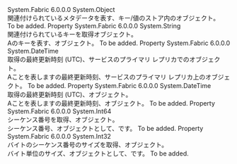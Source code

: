<Type Name="KeyValueStoreItemMetadata" FullName="System.Fabric.KeyValueStoreItemMetadata">
  <TypeSignature Language="C#" Value="public sealed class KeyValueStoreItemMetadata" />
  <TypeSignature Language="ILAsm" Value=".class public auto ansi sealed beforefieldinit KeyValueStoreItemMetadata extends System.Object" />
  <TypeSignature Language="DocId" Value="T:System.Fabric.KeyValueStoreItemMetadata" />
  <TypeSignature Language="VB.NET" Value="Public NotInheritable Class KeyValueStoreItemMetadata" />
  <TypeSignature Language="F#" Value="type KeyValueStoreItemMetadata = class" />
  <AssemblyInfo>
    <AssemblyName>System.Fabric</AssemblyName>
    <AssemblyVersion>6.0.0.0</AssemblyVersion>
  </AssemblyInfo>
  <Base>
    <BaseTypeName>System.Object</BaseTypeName>
  </Base>
  <Interfaces />
  <Docs>
    <summary>
      <para>関連付けられているメタデータを表す、<see cref="T:System.Fabric.KeyValueStoreItem" />キー/値のストア内のオブジェクト。</para>
    </summary>
    <remarks>To be added.</remarks>
  </Docs>
  <Members>
    <Member MemberName="Key">
      <MemberSignature Language="C#" Value="public string Key { get; }" />
      <MemberSignature Language="ILAsm" Value=".property instance string Key" />
      <MemberSignature Language="DocId" Value="P:System.Fabric.KeyValueStoreItemMetadata.Key" />
      <MemberSignature Language="VB.NET" Value="Public ReadOnly Property Key As String" />
      <MemberSignature Language="F#" Value="member this.Key : string" Usage="System.Fabric.KeyValueStoreItemMetadata.Key" />
      <MemberType>Property</MemberType>
      <AssemblyInfo>
        <AssemblyName>System.Fabric</AssemblyName>
        <AssemblyVersion>6.0.0.0</AssemblyVersion>
      </AssemblyInfo>
      <ReturnValue>
        <ReturnType>System.String</ReturnType>
      </ReturnValue>
      <Docs>
        <summary>
          <para>関連付けられているキーを取得<see cref="T:System.Fabric.KeyValueStoreItem" />オブジェクト。</para>
        </summary>
        <value>
          <para>A<see cref="T:System.String" />のキーを表す、<see cref="T:System.Fabric.KeyValueStoreItem" />オブジェクト。</para>
        </value>
        <remarks>To be added.</remarks>
      </Docs>
    </Member>
    <Member MemberName="LastModifiedOnPrimaryUtc">
      <MemberSignature Language="C#" Value="public DateTime LastModifiedOnPrimaryUtc { get; }" />
      <MemberSignature Language="ILAsm" Value=".property instance valuetype System.DateTime LastModifiedOnPrimaryUtc" />
      <MemberSignature Language="DocId" Value="P:System.Fabric.KeyValueStoreItemMetadata.LastModifiedOnPrimaryUtc" />
      <MemberSignature Language="VB.NET" Value="Public ReadOnly Property LastModifiedOnPrimaryUtc As DateTime" />
      <MemberSignature Language="F#" Value="member this.LastModifiedOnPrimaryUtc : DateTime" Usage="System.Fabric.KeyValueStoreItemMetadata.LastModifiedOnPrimaryUtc" />
      <MemberType>Property</MemberType>
      <AssemblyInfo>
        <AssemblyName>System.Fabric</AssemblyName>
        <AssemblyVersion>6.0.0.0</AssemblyVersion>
      </AssemblyInfo>
      <ReturnValue>
        <ReturnType>System.DateTime</ReturnType>
      </ReturnValue>
      <Docs>
        <summary>
          <para>
            取得の最終更新時刻 (UTC)、<see cref="T:System.Fabric.KeyValueStoreItem" />サービスのプライマリ レプリカでのオブジェクト。
            </para>
        </summary>
        <value>
          <para>
            A<see cref="T:System.DateTime" />ことを表しますの最終更新時刻、<see cref="T:System.Fabric.KeyValueStoreItem" />サービスのプライマリ レプリカ上のオブジェクト。
            </para>
        </value>
        <remarks>To be added.</remarks>
      </Docs>
    </Member>
    <Member MemberName="LastModifiedUtc">
      <MemberSignature Language="C#" Value="public DateTime LastModifiedUtc { get; }" />
      <MemberSignature Language="ILAsm" Value=".property instance valuetype System.DateTime LastModifiedUtc" />
      <MemberSignature Language="DocId" Value="P:System.Fabric.KeyValueStoreItemMetadata.LastModifiedUtc" />
      <MemberSignature Language="VB.NET" Value="Public ReadOnly Property LastModifiedUtc As DateTime" />
      <MemberSignature Language="F#" Value="member this.LastModifiedUtc : DateTime" Usage="System.Fabric.KeyValueStoreItemMetadata.LastModifiedUtc" />
      <MemberType>Property</MemberType>
      <AssemblyInfo>
        <AssemblyName>System.Fabric</AssemblyName>
        <AssemblyVersion>6.0.0.0</AssemblyVersion>
      </AssemblyInfo>
      <ReturnValue>
        <ReturnType>System.DateTime</ReturnType>
      </ReturnValue>
      <Docs>
        <summary>
          <para>取得の最終更新時刻 (UTC)、<see cref="T:System.Fabric.KeyValueStoreItem" />オブジェクト。</para>
        </summary>
        <value>
          <para>A<see cref="T:System.DateTime" />ことを表しますの最終更新時刻、<see cref="T:System.Fabric.KeyValueStoreItem" />オブジェクト。</para>
        </value>
        <remarks>To be added.</remarks>
      </Docs>
    </Member>
    <Member MemberName="SequenceNumber">
      <MemberSignature Language="C#" Value="public long SequenceNumber { get; }" />
      <MemberSignature Language="ILAsm" Value=".property instance int64 SequenceNumber" />
      <MemberSignature Language="DocId" Value="P:System.Fabric.KeyValueStoreItemMetadata.SequenceNumber" />
      <MemberSignature Language="VB.NET" Value="Public ReadOnly Property SequenceNumber As Long" />
      <MemberSignature Language="F#" Value="member this.SequenceNumber : int64" Usage="System.Fabric.KeyValueStoreItemMetadata.SequenceNumber" />
      <MemberType>Property</MemberType>
      <AssemblyInfo>
        <AssemblyName>System.Fabric</AssemblyName>
        <AssemblyVersion>6.0.0.0</AssemblyVersion>
      </AssemblyInfo>
      <ReturnValue>
        <ReturnType>System.Int64</ReturnType>
      </ReturnValue>
      <Docs>
        <summary>
          <para>シーケンス番号を取得、<see cref="T:System.Fabric.KeyValueStoreItem" />オブジェクト。</para>
        </summary>
        <value>
          <para>シーケンス番号、<see cref="T:System.Fabric.KeyValueStoreItem" />オブジェクトとして、<see cref="T:System.Int64" />です。</para>
        </value>
        <remarks>To be added.</remarks>
      </Docs>
    </Member>
    <Member MemberName="ValueSizeInBytes">
      <MemberSignature Language="C#" Value="public int ValueSizeInBytes { get; }" />
      <MemberSignature Language="ILAsm" Value=".property instance int32 ValueSizeInBytes" />
      <MemberSignature Language="DocId" Value="P:System.Fabric.KeyValueStoreItemMetadata.ValueSizeInBytes" />
      <MemberSignature Language="VB.NET" Value="Public ReadOnly Property ValueSizeInBytes As Integer" />
      <MemberSignature Language="F#" Value="member this.ValueSizeInBytes : int" Usage="System.Fabric.KeyValueStoreItemMetadata.ValueSizeInBytes" />
      <MemberType>Property</MemberType>
      <AssemblyInfo>
        <AssemblyName>System.Fabric</AssemblyName>
        <AssemblyVersion>6.0.0.0</AssemblyVersion>
      </AssemblyInfo>
      <ReturnValue>
        <ReturnType>System.Int32</ReturnType>
      </ReturnValue>
      <Docs>
        <summary>
          <para>バイトのシーケンス番号のサイズを取得、<see cref="T:System.Fabric.KeyValueStoreItem" />オブジェクト。</para>
        </summary>
        <value>
          <para>バイト単位のサイズ、<see cref="T:System.Fabric.KeyValueStoreItem" />オブジェクトとして、<see cref="T:System.Int32" />です。</para>
        </value>
        <remarks>To be added.</remarks>
      </Docs>
    </Member>
  </Members>
</Type>